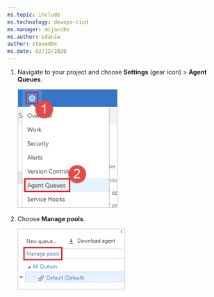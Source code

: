 ```yaml
---
ms.topic: include
ms.technology: devops-cicd
ms.manager: mijacobs
ms.author: sdanie
author: steved0x
ms.date: 02/12/2020
---
```


1. Navigate to your project and choose **Settings** (gear icon) > **Agent Queues**. 

   ![Choose settings, Agent Queues, 2017.](../../media/agent-pools-tab/settings-agent-queues-2017.png)

1. Choose **Manage pools**.

   ![Choose Manage pools, 2017.](../../media/agent-pools-tab/manage-pools-2017.png)

